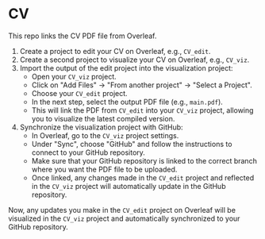 # CV

This repo links the CV PDF file from Overleaf.

1. Create a project to edit your CV on Overleaf, e.g., `CV_edit`.
2. Create a second project to visualize your CV on Overleaf, e.g., `CV_viz`.
3. Import the output of the edit project into the visualization project:
   - Open your `CV_viz` project.
   - Click on "Add Files" -> "From another project" -> "Select a Project".
   - Choose your `CV_edit` project.
   - In the next step, select the output PDF file (e.g., `main.pdf`).
   - This will link the PDF from `CV_edit` into your `CV_viz` project, allowing you to visualize the latest compiled version.
4. Synchronize the visualization project with GitHub:
   - In Overleaf, go to the `CV_viz` project settings.
   - Under "Sync", choose "GitHub" and follow the instructions to connect to your GitHub repository.
   - Make sure that your GitHub repository is linked to the correct branch where you want the PDF file to be uploaded.
   - Once linked, any changes made in the `CV_edit` project and reflected in the `CV_viz` project will automatically update in the GitHub repository.

Now, any updates you make in the `CV_edit` project on Overleaf will be visualized in the `CV_viz` project and automatically synchronized to your GitHub repository.
